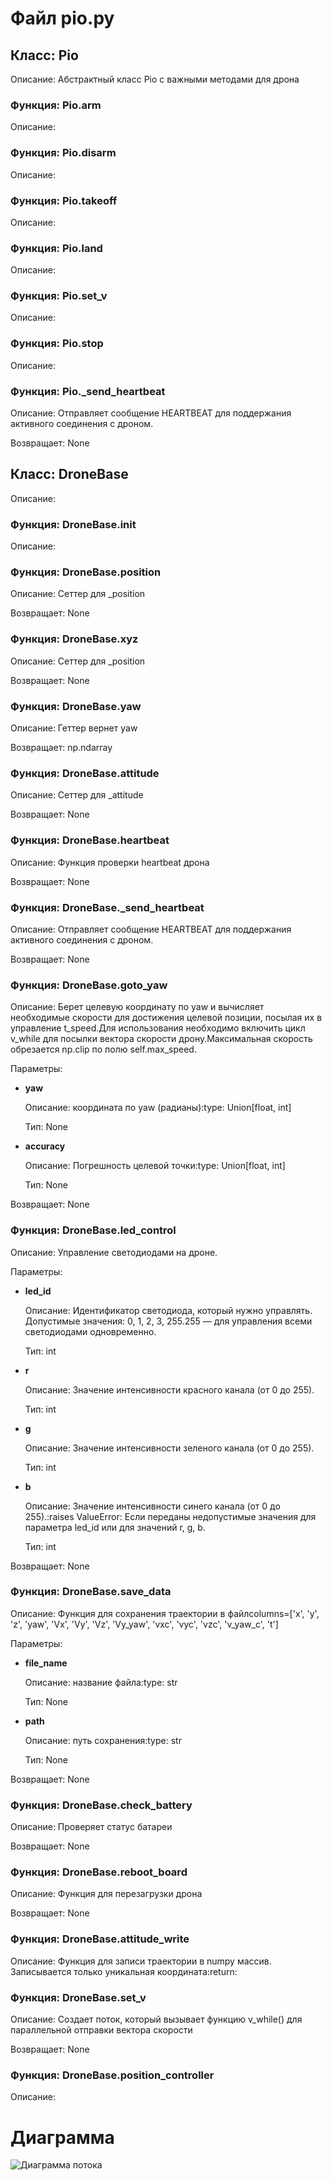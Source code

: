 # Файл pio.py

## Класс: Pio

Описание: Абстрактный класс Pio с важными методами для дрона

### Функция: Pio.arm

Описание: 

### Функция: Pio.disarm

Описание: 

### Функция: Pio.takeoff

Описание: 

### Функция: Pio.land

Описание: 

### Функция: Pio.set_v

Описание: 

### Функция: Pio.stop

Описание: 

### Функция: Pio._send_heartbeat

Описание: Отправляет сообщение HEARTBEAT для поддержания активного соединения с дроном.

Возвращает: None

## Класс: DroneBase

Описание: 

### Функция: DroneBase.__init__

Описание: 

### Функция: DroneBase.position

Описание: Сеттер для _position

Возвращает: None

### Функция: DroneBase.xyz

Описание: Сеттер для _position

Возвращает: None

### Функция: DroneBase.yaw

Описание: Геттер вернет yaw

Возвращает: np.ndarray

### Функция: DroneBase.attitude

Описание: Сеттер для _attitude

Возвращает: None

### Функция: DroneBase.heartbeat

Описание: Функция проверки heartbeat дрона

Возвращает: None

### Функция: DroneBase._send_heartbeat

Описание: Отправляет сообщение HEARTBEAT для поддержания активного соединения с дроном.

Возвращает: None

### Функция: DroneBase.goto_yaw

Описание: Берет целевую координату по yaw и вычисляет необходимые скорости для достижения целевой позиции, посылая их в управление t_speed.Для использования необходимо включить цикл v_while для посылки вектора скорости дрону.Максимальная скорость обрезается np.clip по полю self.max_speed.

Параметры:


- **yaw** 

  Описание:  координата по yaw (радианы):type: Union[float, int]

  Тип: None



- **accuracy** 

  Описание: Погрешность целевой точки:type: Union[float, int]

  Тип: None



Возвращает: None

### Функция: DroneBase.led_control

Описание: Управление светодиодами на дроне.

Параметры:


- **led_id** 

  Описание: Идентификатор светодиода, который нужно управлять. Допустимые значения: 0, 1, 2, 3, 255.255 — для управления всеми светодиодами одновременно.

  Тип: int



- **r** 

  Описание: Значение интенсивности красного канала (от 0 до 255).

  Тип: int



- **g** 

  Описание: Значение интенсивности зеленого канала (от 0 до 255).

  Тип: int



- **b** 

  Описание: Значение интенсивности синего канала (от 0 до 255).:raises ValueError: Если переданы недопустимые значения для параметра led_id или для значений r, g, b.

  Тип: int



Возвращает: None

### Функция: DroneBase.save_data

Описание: Функция для сохранения траектории в файлcolumns=['x', 'y', 'z', 'yaw', 'Vx', 'Vy', 'Vz', 'Vy_yaw', 'vxc', 'vyc', 'vzc', 'v_yaw_c', 't']

Параметры:


- **file_name** 

  Описание: название файла:type: str

  Тип: None



- **path** 

  Описание: путь сохранения:type: str

  Тип: None



Возвращает: None

### Функция: DroneBase.check_battery

Описание: Проверяет статус батареи

Возвращает: None

### Функция: DroneBase.reboot_board

Описание: Функция для перезагрузки дрона

Возвращает: None

### Функция: DroneBase.attitude_write

Описание: Функция для записи траектории в numpy массив. Записывается только уникальная координата:return:

### Функция: DroneBase.set_v

Описание: Создает поток, который вызывает функцию v_while() для параллельной отправки вектора скорости

Возвращает: None

### Функция: DroneBase.position_controller

Описание: 

# Диаграмма 
 ![Диаграмма потока](../img/pio.png)